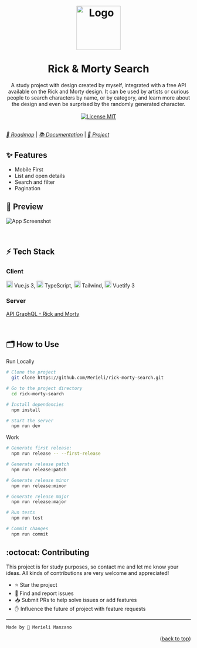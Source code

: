
<h1 align="center">
    <br>
    <img src="https://dev-to-uploads.s3.amazonaws.com/uploads/articles/th5xamgrr6se0x5ro4g6.png" alt="Logo" width="120">
    <br><br>
    Rick & Morty Search
</h1>

<p align="center">
    A study project with design created by myself, integrated with a free API available on the Rick and Morty design. It can be used by artists or curious people to search characters by name, or by category, and learn more about the design and even be surprised by the randomly generated character.
    <br><br>
    <a href="https://opensource.org/licenses/MIT">
        <img src="https://img.shields.io/badge/License-MIT-blue.svg" alt="License MIT">
    </a>
    <br><br>
</p>

[*🎯 Roadmap*](./ROADMAP.todo) | [*📚 Documentation*](https://linktodocumentation) | [*👀 Project*](https://linktoproject)

## ✨ Features

- Mobile First
- List and open details
- Search and filter
- Pagination

## 📸 Preview

![App Screenshot](https://via.placeholder.com/728x500.png?text=Imagem+/+Gifs+do+Projeto)

<br>

## ⚡ Tech Stack

### Client
<img src="https://img.icons8.com/color/48/000000/vue-js.png" width="18px"/> Vue.js 3, <img src="https://img.icons8.com/color/48/000000/typescript.png" width="18px"/> TypeScript, <img src="https://img.icons8.com/color/48/000000/tailwind_css.png" width="18px"/> Tailwind, <img src="https://cdn.vuetifyjs.com/docs/images/logos/vuetify-logo-v3-slim-light.svg" width="18px"/> Vuetify 3

### Server
[API GraphQL - Rick and Morty](https://rickandmortyapi.com/)

<br>

## 🗂 How to Use

Run Locally
```bash
# Clone the project
  git clone https://github.com/Merieli/rick-morty-search.git

# Go to the project directory
  cd rick-morty-search

# Install dependencies
  npm install

# Start the server
  npm run dev
```

Work
```bash
# Generate first release:
  npm run release -- --first-release

# Generate release patch
  npm run release:patch

# Generate release minor
  npm run release:minor

# Generate release major
  npm run release:major

# Run tests
  npm run test

# Commit changes
  npm run commit
```

## :octocat: Contributing

This project is for study purposes, so contact me and let me know your ideas.
All kinds of contributions are very welcome and appreciated!

- ⭐️ Star the project
- 🐛 Find and report issues
- 📥 Submit PRs to help solve issues or add features
- ✋ Influence the future of project with feature requests

-------------------------------------
```diff
Made by 🤍 Merieli Manzano
```

<p align="right">(<a href="#top">back to top</a>)</p>

